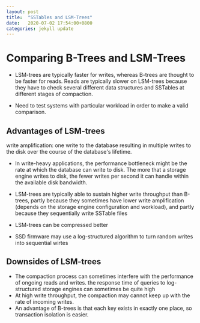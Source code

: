 ```yaml
---
layout: post
title:  "SSTables and LSM-Trees"
date:   2020-07-02 17:54:00+0800
categories: jekyll update
---
```


# Comparing B-Trees and LSM-Trees
* LSM-trees are typically faster for writes, whereas B-trees are thought to be faster for reads. Reads are typically slower on LSM-trees because they have to check several different data structures and SSTables at different stages of compaction.

* Need to test systems with particular workload in order to make a valid comparison. 

## Advantages of LSM-trees
write amplification: one write to the database resulting in multiple writes to the disk over the course of the database's lifetime.
* In write-heavy applications, the performance bottleneck might be the rate at which the database can write to disk. The more that a storage engine writes to disk, the fewer writes per second it can handle within the available disk bandwidth.

* LSM-trees are typically able to sustain higher write throughput than B-trees, partly because they sometimes have lower write amplification (depends on the storage engine configuration and workload), and partly because they sequentially write SSTable files
* LSM-trees can be compressed better
* SSD firmware may use a log-structured algorithm to turn random writes into sequential wirtes

## Downsides of LSM-trees
* The compaction process can sometimes interfere with the performance of ongoing reads and writes. the response time of queries to log-structured storage engines can sometimes be quite high
* At high write throughput, the compaction may cannot keep up with the rate of incoming writes.
* An advantage of B-trees is that each key exists in exactly one place, so transaction isolation is easier.



